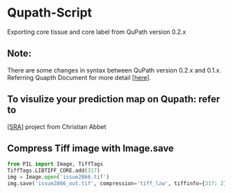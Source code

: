 # Qupath-Script
Exporting core tissue and core label from QuPath version 0.2.x
## Note:
There are some changes in syntax between QuPath version 0.2.x and 0.1.x. Referring Quapth Document for more detail [[here]](https://qupath.readthedocs.io/en/latest/).

## To visulize your prediction map on Qupath: refer to 
[[SRA]](https://github.com/christianabbet/SRA) project from Christian Abbet 


## Compress Tiff image with Image.save
```python
from PIL import Image, TiffTags
TiffTags.LIBTIFF_CORE.add(317)
img = Image.open('issue2866.tif')
img.save('issue2866_out.tif', compression='tiff_lzw', tiffinfo={317: 2})
```
